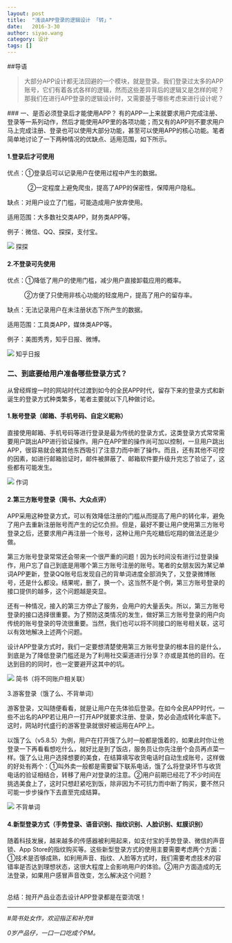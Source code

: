 ```yaml
---
layout: post
title:  "浅谈APP登录的逻辑设计 「转」"
date:   2016-3-30
author: siyao.wang
category: 设计
tags: []
---
```


##导语


<blockquote>大部分APP设计都无法回避的一个模块，就是登录。我们登录过太多的APP账号，它们有着各式各样的逻辑，然而这些差异背后的逻辑又是怎样的呢？那我们在进行APP登录的逻辑设计时，又需要基于哪些考虑来进行设计呢？
</blockquote>
### 一、是否必须登录后才能使用APP？
有的APP一上来就要求用户完成注册、登录等一系列动作，然后才能使用APP里的各项功能；而又有的APP则不要求用户马上完成注册、登录也可以使用大部分功能，甚至可以使用APP的核心功能。笔者简单地讨论了一下两种情况的优缺点、适用范围，如下所示。

#### 1.登录后才可使用
优点：①登录后可以记录用户在使用过程中产生的数据。

             ②一定程度上避免爬虫，提高了APP的保密性，保障用户隐私。

缺点：对用户设立了门槛，可能造成用户放弃使用。

适用范围：大多数社交类APP，财务类APP等。

例子：微信、QQ、探探，支付宝。


<img src="http://upload-images.jianshu.io/upload_images/1810582-410955f52f20eaf3.PNG?imageMogr2/auto-orient/strip%7CimageView2/2/w/1240"/>
探探

#### 2.不登录可先使用


优点：①降低了用户的使用门槛，减少用户直接卸载应用的概率。

           ②方便了只使用非核心功能的轻度用户，提高了用户的留存率。

缺点：无法记录用户在未注册状态下所产生的数据。

适用范围：工具类APP，媒体类APP等。

例子：美图秀秀，知乎日报、微博。


<img src="http://upload-images.jianshu.io/upload_images/1810582-ed7a12cb54632fd4.PNG?imageMogr2/auto-orient/strip%7CimageView2/2/w/1240"/>
知乎日报

### 二、到底要给用户准备哪些登录方式？
从曾经辉煌一时的网站时代过渡到如今的全民APP时代，留存下来的登录方式和新诞生的登录方式种类繁多，笔者主要就以下几种做讨论。

#### 1.账号登录（邮箱、手机号码、自定义昵称）
直接使用邮箱、手机号码等进行登录是最为传统的登录方式，这类登录方式常常需要用户跳出APP进行验证操作。用户在APP里的操作尚可加以控制，一旦用户跳出APP，很容易就会被其他东西吸引了注意力而中断了操作。而且，还有其他不可控的因素，如进行邮箱验证时，邮件被屏蔽了、邮箱软件要升级升完忘了验证了，这些都有可能发生。


<img src="http://upload-images.jianshu.io/upload_images/1810582-d329fe75fca92cc9.png?imageMogr2/auto-orient/strip%7CimageView2/2/w/1240"/>
作词

#### 2.第三方账号登录（简书、大众点评）


APP采用这种登录方式，可以有效降低注册的门槛从而提高了用户的转化率，避免了用户去重新注册账号而产生的记忆负担。但是，最好不要让用户使用第三方账号登录之后，还要求用户再注册一个账号，这种让用户先吃糖后吃翔的做法还是少做。

第三方账号登录常常还会带来一个很严重的问题！因为长时间没有进行过登录操作，用户忘了自己到底是用哪个第三方账号注册的账号。笔者的女朋友因为某记单词APP更新，登录QQ账号后发现自己的背单词进度全部消失了，又登录微博账号，还是什么都没。结果呢，删了，换一个。这当然不是个例，第三方账号登录的接口提供的越多，这个问题越是突显。


还有一种情况，接入的第三方停止了服务，会用户的大量丢失。所以，第三方账号登录的接口选择很重要。为了预防这类情况的发生，做好第三方账号登录的用户向传统的账号登录的导流很重要。当然，我们也可以将不同接口的账号相关联，这可以有效地解决上述两个问题。

设计APP登录方式时，我们一定要想清楚使用第三方账号登录的根本目的是什么，到底是为了降低登录门槛还是为了利用社交渠道进行分享？亦或是其他的目的。在达到目的的同时，也一定要避开这其中的坑。


<img src="http://upload-images.jianshu.io/upload_images/1810582-2fa1f3190a838b8b.PNG?imageMogr2/auto-orient/strip%7CimageView2/2/w/1240"/>
简书（将不同账户相关联）

3.游客登录（饿了么、不背单词）


游客登录，又叫随便看看，就是让用户在先体验后登录。在如今全民APP时代，一些不出名的APP若让用户一打开APP就要求注册、登录，势必会造成转化率底下。这时，网站时代盛行的游客登录就很好被运用在APP上。

以饿了么（v5.8.5）为例，用户在打开饿了么时一般都是饿着的，如果此时你让他登录一下再看看想吃什么，就好比是到了饭店，服务员让你先注册个会员再点菜一样。饿了么让用户选择想要的美食，在结算填写收货电话时自动生成账号，这样做的好处有两个：①叫外卖一般都是需要留下联系电话，饿了么将登录环节与收货电话的验证相结合，转移了用户对登录的注意。②用户前期已经花了不少时间在挑选美食上了，这时只想赶紧吃到饭，除非因为不可抗力而中断了购买，要不然只可能一步步操作下去直至完成结算。


<img src="http://upload-images.jianshu.io/upload_images/1810582-4a5093efa7cbf3fa.PNG?imageMogr2/auto-orient/strip%7CimageView2/2/w/1240"/>
不背单词

#### 4.新型登录方式（手势登录、语音识别、指纹识别、人脸识别、虹膜识别）


随着科技发展，越来越多的传感器被利用起来，如支付宝的手势登录、微信的声音锁、App Store的指纹购买等。这些新型登录方式的使用主要需要考虑两个方面：①技术是否够成熟，如利用声音、指纹、人脸等方式时，我们需要考虑技术的容错率是否达到理想状态，这很大程度上会影响用户的体验。②用户方面造成的无法登录，如果用户感冒声音改变，怎么解决这个问题？

##
总结：抛开产品业态去设计APP登录都是在耍流氓！

---
<i>#简书处女作，欢迎指正和补充#</i>

<i>0岁产品仔，一口一口吃成个PM。</i>